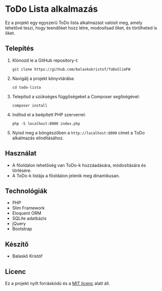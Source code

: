 # ToDo Lista alkalmazás

Ez a projekt egy egyszerű ToDo lista alkalmazást valósít meg, amely lehetővé teszi, hogy teendőket hozz létre, modosítsad őket, és törölheted is őket.

## Telepítés

1. Klónozd le a GitHub repository-t:

   ```
   git clone https://github.com/balaskokristof/ToDoSlimFW
   ```

2. Navigálj a projekt könyvtárába:

   ```
   cd todo-lista
   ```

3. Telepítsd a szükséges függőségeket a Composer segítségével:

   ```
   composer install
   ```

4. Indítsd el a beépített PHP szerverrel:

   ```
   php -S localhost:8000 index.php
   ```

5. Nyisd meg a böngészőben a `http://localhost:8000` címet a ToDo alkalmazás elindításához.

## Használat

- A főoldalon lehetőség van ToDo-k hozzáadására, módosítására és törlésére.
- A ToDo-k listája a főoldalon jelenik meg dinamikusan.

## Technológiák

- PHP
- Slim Framework
- Eloquent ORM
- SQLite adatbázis
- jQuery
- Bootstrap

## Készítő

- Balaskő Kristóf

## Licenc

Ez a projekt nyílt forráskódú és a [MIT licenc](https://choosealicense.com/licenses/mit/) alatt áll.
